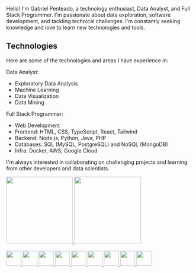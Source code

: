 Hello! I'm Gabriel Penteado, a technology enthusiast, Data Analyst, and Full Stack Programmer. I'm passionate about data exploration, software development, and tackling technical challenges. I'm constantly seeking knowledge and love to learn new technologies and tools.

## Technologies

Here are some of the technologies and areas I have experience in:

 Data Analyst:
  - Exploratory Data Analysis
  - Machine Learning
  - Data Visualization
  - Data Mining

 Full Stack Programmer:
  - Web Development
  - Frontend: HTML, CSS, TypeScript, React, Tailwind
  - Backend: Node.js, Python, Java, PHP
  - Databases: SQL (MySQL, PostgreSQL) and NoSQL (MongoDB)
  - Infra: Docker, AWS, Google Cloud

I'm always interested in collaborating on challenging projects and learning from other developers and data scientists.


<div >
  <a href="https://github.com/penteado-git">
  <img height="180em" src="https://github-readme-stats.vercel.app/api?username=rsoouza96&show_icons=true&theme=github_dark&include_all_commits=true&count_private=true"/>
  <img height="180em" src="https://github-readme-stats.vercel.app/api/top-langs/?username=rsoouza96&layout=compact&langs_count=7&theme=github_dark"/>
</div>

<div style="display: inline_block;"><br>
  <img height="40" width="40" src="https://cdn.jsdelivr.net/gh/devicons/devicon/icons/javascript/javascript-original.svg" />
  <img height="40" width="40" src="https://cdn.jsdelivr.net/gh/devicons/devicon/icons/react/react-original.svg" />
  <img height="40" width="40" src="https://cdn.jsdelivr.net/gh/devicons/devicon/icons/redux/redux-original.svg" />
  <img height="40" width="40" src="https://cdn.jsdelivr.net/gh/devicons/devicon/icons/html5/html5-original.svg" />
  <img height="40" width="40" src="https://cdn.jsdelivr.net/gh/devicons/devicon/icons/css3/css3-original.svg" />
  <img height="40" width="40" src="https://cdn.jsdelivr.net/gh/devicons/devicon/icons/python/python-original.svg" />
  <img height="40" width="40" src="https://cdn.jsdelivr.net/gh/devicons/devicon/icons/flask/flask-original.svg" />
  <img height="40" width="40" src="https://cdn.jsdelivr.net/gh/devicons/devicon/icons/postgresql/postgresql-original.svg" />
  <img height="40" width="40" src="https://cdn.jsdelivr.net/gh/devicons/devicon/icons/linux/linux-original.svg" />
  </div>



